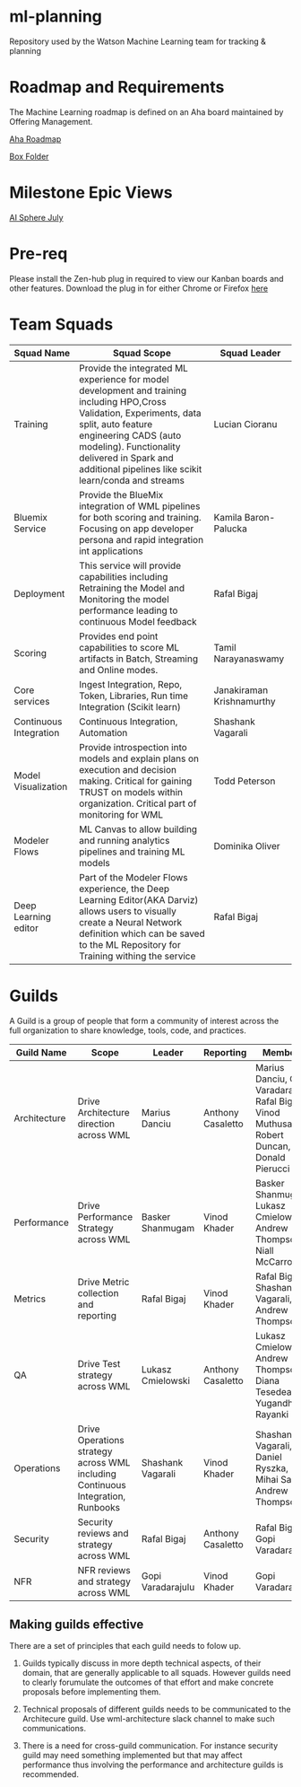 # ml-planning

Repository used by the Watson Machine Learning team for tracking & planning

# Roadmap and Requirements
The Machine Learning roadmap is defined on an Aha board maintained by Offering Management.

[Aha Roadmap](https://bigblue.aha.io/products/WSPHERE/feature_cards)

[Box Folder](https://ibm.ent.box.com/folder/21779425598)

# Milestone Epic Views
[AI Sphere July](https://github.ibm.com/NGP-TWC/ml-planning#boards?labels=ai%20sphere,july2018,epic&repos=84379)

# Pre-req
Please install the Zen-hub plug in required to view our Kanban boards and other features.  Download the plug in for either Chrome or Firefox [here](https://zenhub.innovate.ibm.com/setup/download)

# Team Squads

| Squad Name | Squad Scope | Squad Leader |
| -------- | ---------- | ------------- |
| Training | Provide the integrated ML experience for model development and training including HPO,Cross Validation, Experiments, data split, auto feature engineering CADS (auto modeling). Functionality delivered in Spark and additional pipelines like scikit learn/conda and streams | Lucian Cioranu | 
| Bluemix Service | Provide the BlueMix integration of WML pipelines for both scoring and training. Focusing on app developer persona and rapid integration int applications | Kamila Baron-Palucka |
| Deployment | This service will provide capabilities including Retraining the Model and Monitoring the model performance leading to continuous Model feedback | Rafal Bigaj | 
| Scoring | Provides end point capabilities to score ML artifacts in Batch, Streaming and Online modes. | Tamil Narayanaswamy | 
| Core services | Ingest Integration, Repo, Token, Libraries, Run time Integration (Scikit learn) | Janakiraman Krishnamurthy | 
| Continuous Integration | Continuous Integration, Automation | Shashank Vagarali| 
| Model Visualization | Provide introspection into models and explain plans on execution and decision making. Critical for gaining TRUST on models within organization. Critical part of monitoring for WML | Todd Peterson |
| Modeler Flows |  ML Canvas to allow building and running analytics pipelines and training ML models | Dominika Oliver | 
| Deep Learning editor | Part of the Modeler Flows experience, the Deep Learning Editor(AKA Darviz) allows users to visually create a Neural Network definition which can be saved to the ML Repository for Training withing the service | Rafal Bigaj | 

# Guilds

A Guild is a group of people that form a community of interest across the full organization to share knowledge, tools, code, and practices.

| Guild Name | Scope | Leader | Reporting | Members |
| -------- | ---------- | ------------- | -------- | -------- |
| Architecture | Drive Architecture direction across WML | Marius Danciu| Anthony Casaletto | Marius Danciu, Gopi Varadarajulu, Rafal Bigaj, Vinod Muthusamy, Robert Duncan, Donald Pierucci |
| Performance | Drive Performance Strategy across WML | Basker Shanmugam| Vinod Khader | Basker Shanmugam, Lukasz Cmielowski, Andrew Thompson, Niall McCarroll |
| Metrics | Drive Metric collection and reporting | Rafal Bigaj | Vinod Khader | Rafal Bigaj, Shashank Vagarali, Andrew Thompson |
| QA | Drive Test strategy across WML | Lukasz Cmielowski | Anthony Casaletto | Lukasz Cmielowski, Andrew Thompson, Diana Tesedean, Yugandhra Rayanki |
| Operations | Drive Operations strategy across WML including Continuous Integration, Runbooks | Shashank Vagarali | Vinod Khader | Shashank Vagarali, Daniel Ryszka, Mihai Sarto, Andrew Thompson  |
| Security | Security reviews and strategy across WML | Rafal Bigaj | Anthony Casaletto | Rafal Bigaj, Gopi Varadarajulu |
| NFR | NFR reviews and strategy across WML | Gopi Varadarajulu | Vinod Khader | Gopi Varadarajulu |

## Making guilds effective
There are a set of principles that each guild needs to folow up.

1. Guilds typically discuss in more depth technical aspects, of their domain, that are generally applicable to all squads. However guilds need to clearly forumulate the outcomes of that effort and make concrete proposals before implementing them. 

2. Technical proposals of different guilds needs to be communicated to the Architecure guild. Use wml-architecture slack channel to make such communications.

3. There is a need for cross-guild communication. For instance security guild may need something implemented but that may affect performance thus involving the performance and architecture guilds is recommended. 

